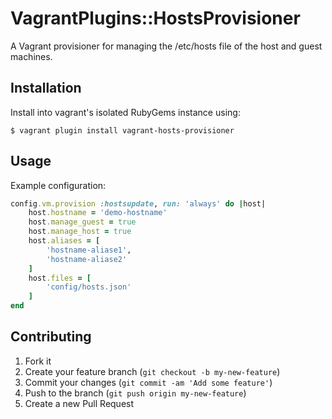 # VagrantPlugins::HostsProvisioner

A Vagrant provisioner for managing the /etc/hosts file of the host and guest machines.
## Installation

Install into vagrant's isolated RubyGems instance using:

    $ vagrant plugin install vagrant-hosts-provisioner

## Usage

Example configuration:

```ruby
config.vm.provision :hostsupdate, run: 'always' do |host|
	host.hostname = 'demo-hostname'
	host.manage_guest = true
	host.manage_host = true
	host.aliases = [
		'hostname-aliase1',
		'hostname-aliase2'
	]
	host.files = [
		'config/hosts.json'
	]
end
```

## Contributing

1. Fork it
2. Create your feature branch (`git checkout -b my-new-feature`)
3. Commit your changes (`git commit -am 'Add some feature'`)
4. Push to the branch (`git push origin my-new-feature`)
5. Create a new Pull Request
